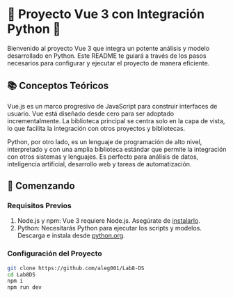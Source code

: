 # 🌟 Proyecto Vue 3 con Integración Python 🌟

Bienvenido al proyecto Vue 3 que integra un potente análisis y modelo desarrollado en Python. Este README te guiará a través de los pasos necesarios para configurar y ejecutar el proyecto de manera eficiente.

## 📚 **Conceptos Teóricos**

Vue.js es un marco progresivo de JavaScript para construir interfaces de usuario. Vue está diseñado desde cero para ser adoptado incrementalmente. La biblioteca principal se centra solo en la capa de vista, lo que facilita la integración con otros proyectos y bibliotecas.

Python, por otro lado, es un lenguaje de programación de alto nivel, interpretado y con una amplia biblioteca estándar que permite la integración con otros sistemas y lenguajes. Es perfecto para análisis de datos, inteligencia artificial, desarrollo web y tareas de automatización.

## 🚀 **Comenzando**

### **Requisitos Previos**

1. Node.js y npm: Vue 3 requiere Node.js. Asegúrate de [instalarlo](https://nodejs.org/).
2. Python: Necesitarás Python para ejecutar los scripts y modelos. Descarga e instala desde [python.org](https://www.python.org/downloads/).

### **Configuración del Proyecto**


```bash
git clone https://github.com/aleg001/Lab8-DS
cd Lab8DS
npm i
npm run dev
```